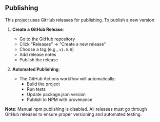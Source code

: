 ## Publishing

This project uses GitHub releases for publishing. To publish a new version:

1. **Create a GitHub Release**:
   - Go to the GitHub repository
   - Click "Releases" → "Create a new release"
   - Choose a tag (e.g., `v1.0.0`)
   - Add release notes
   - Publish the release

2. **Automated Publishing**:
   - The GitHub Actions workflow will automatically:
     - Build the project
     - Run tests
     - Update package.json version
     - Publish to NPM with provenance

**Note**: Manual npm publishing is disabled. All releases must go through GitHub releases to ensure proper versioning and automated testing.